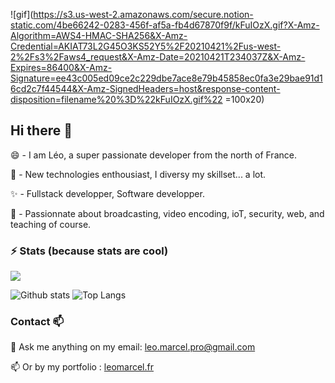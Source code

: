 ![gif](https://s3.us-west-2.amazonaws.com/secure.notion-static.com/4be66242-0283-456f-af5a-fb4d67870f9f/kFuIOzX.gif?X-Amz-Algorithm=AWS4-HMAC-SHA256&X-Amz-Credential=AKIAT73L2G45O3KS52Y5%2F20210421%2Fus-west-2%2Fs3%2Faws4_request&X-Amz-Date=20210421T234037Z&X-Amz-Expires=86400&X-Amz-Signature=ee43c005ed09ce2c229dbe7ace8e79b45858ec0fa3e29bae91d16cd2c7f44544&X-Amz-SignedHeaders=host&response-content-disposition=filename%20%3D%22kFuIOzX.gif%22 =100x20)

## Hi there 👋

😄 - I am Léo, a super passionate developer from the north of France. 

🌱 - New technologies enthousiast, I diversy my skillset... a lot. 

✨ - Fullstack developper, Software developper.

🔭 - Passionnate about broadcasting, video encoding, ioT, security, web, and teaching of course. 

### ⚡ Stats (because stats are cool)

![](https://komarev.com/ghpvc/?username=leomarcel)

![Github stats](https://github-readme-stats.vercel.app/api?username=leomarcel&show_icons=true&include_all_commits=true&count_private=true)  ![Top Langs](https://github-readme-stats.vercel.app/api/top-langs/?username=leomarcel)


### Contact 📫

💬 Ask me anything on my email: <a href="mailto:leo.marcel.pro@gmail.com">leo.marcel.pro@gmail.com</a>

📫 Or by my portfolio : <a href="leomarcel.fr">leomarcel.fr</a>